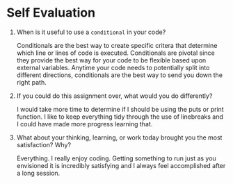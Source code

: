 # Self Evaluation

1. When is it useful to use a `conditional` in your code?

    Conditionals are the best way to create specific critera that determine which line or lines of code is executed. Conditionals are pivotal since they provide the best way for your code to be flexible based upon external variables. Anytime your code needs to potentially split into different directions, conditionals are the best way to send you down the right path. 

1. If you could do this assignment over, what would you do differently?

    I would take more time to determine if I should be using the puts or print function. I like to keep everything tidy through the use of linebreaks and I could have made more progress learning that. 

1. What about your thinking, learning, or work today brought you the most satisfaction? Why?

    Everything. I really enjoy coding. Getting something to run just as you envisioned it is incredibly satisfying and I always feel accomplished after a long session. 